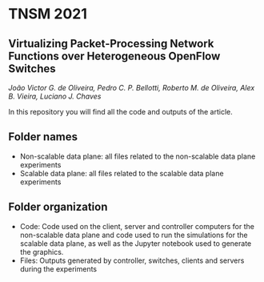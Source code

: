 # TNSM 2021

## Virtualizing Packet-Processing Network Functions over Heterogeneous OpenFlow Switches
_João Victor G. de Oliveira, Pedro C. P. Bellotti, Roberto M. de Oliveira, Alex B. Vieira, Luciano J. Chaves_

In this repository you will find all the code and outputs of the article.

## Folder names
* Non-scalable data plane: all files related to the non-scalable data plane experiments
* Scalable data plane: all files related to the scalable data plane experiments

## Folder organization
* Code: Code used on the client, server and controller computers for the non-scalable data plane and code used to run the simulations for the scalable data plane, as well as the Jupyter notebook used to generate the graphics. 
* Files: Outputs generated by controller, switches, clients and servers during the experiments
